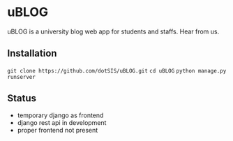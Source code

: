 # uBLOG
uBLOG is a university blog web app for students and staffs. Hear from us.

## Installation
`git clone https://github.com/dotSIS/uBLOG.git`
`cd uBLOG`
`python manage.py runserver`

## Status
- temporary django as frontend
- django rest api in development
- proper frontend not present
